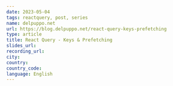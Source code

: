 ```yaml
---
date: 2023-05-04
tags: reactquery, post, series
name: delpuppo.net
url: https://blog.delpuppo.net/react-query-keys-prefetching
type: article
title: React Query - Keys & Prefetching
slides_url:
recording_url:
city:
country:
country_code:
language: English
---
```

